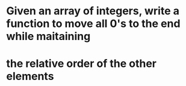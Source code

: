 # Given an array of integers, write a function to move all 0's to the end while maitaining 
# the relative order of the other elements